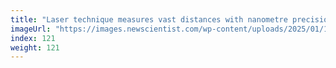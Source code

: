 ```yaml
---
title: "Laser technique measures vast distances with nanometre precision"
imageUrl: "https://images.newscientist.com/wp-content/uploads/2025/01/10162828/SEI_235256076.jpg?width=788"
index: 121
weight: 121
---
```

